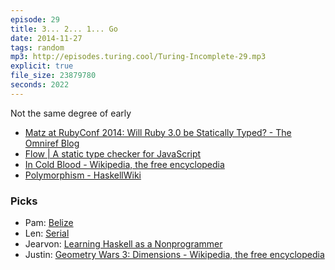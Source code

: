 ```yaml
---
episode: 29
title: 3... 2... 1... Go
date: 2014-11-27
tags: random
mp3: http://episodes.turing.cool/Turing-Incomplete-29.mp3
explicit: true
file_size: 23879780
seconds: 2022
---
```


Not the same degree of early

* [Matz at RubyConf 2014: Will Ruby 3.0 be Statically Typed? - The Omniref Blog](http://www.omniref.com/blog/blog/2014/11/17/matz-at-rubyconf-2014-will-ruby-3-dot-0-be-statically-typed/)
* [Flow | A static type checker for JavaScript](http://flowtype.org/)
* [In Cold Blood - Wikipedia, the free encyclopedia](http://en.wikipedia.org/wiki/In_Cold_Blood)
* [Polymorphism - HaskellWiki](https://www.haskell.org/haskellwiki/Polymorphism)

### Picks

* Pam: [Belize](http://en.wikipedia.org/wiki/Belize)
* Len: [Serial](http://serialpodcast.org/)
* Jearvon: [Learning Haskell as a Nonprogrammer](http://superginbaby.wordpress.com/2014/11/18/learning-haskell-as-a-nonprogrammer/)
* Justin: [Geometry Wars 3: Dimensions - Wikipedia, the free encyclopedia](http://en.wikipedia.org/wiki/Geometry_Wars_3:_Dimensions)
